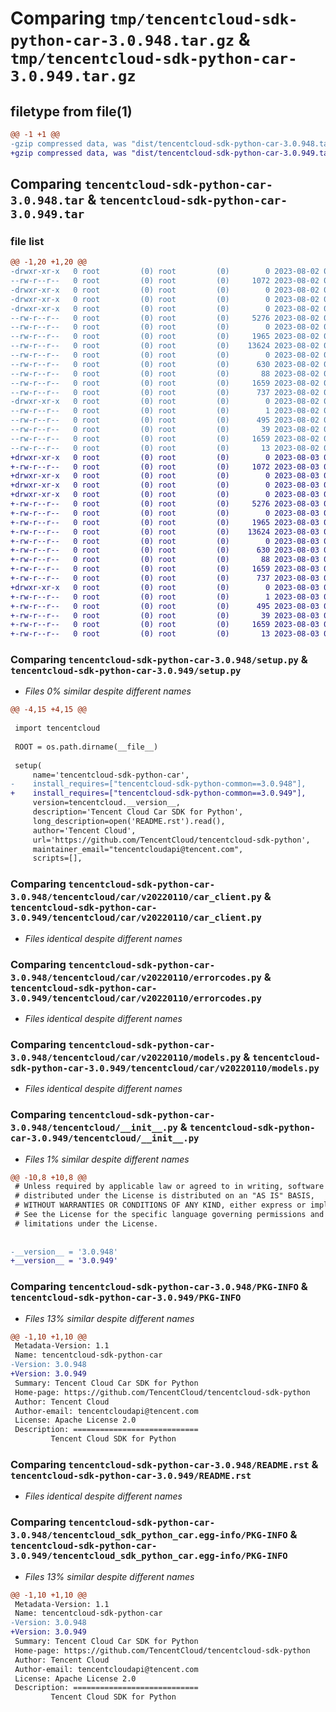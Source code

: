 # Comparing `tmp/tencentcloud-sdk-python-car-3.0.948.tar.gz` & `tmp/tencentcloud-sdk-python-car-3.0.949.tar.gz`

## filetype from file(1)

```diff
@@ -1 +1 @@
-gzip compressed data, was "dist/tencentcloud-sdk-python-car-3.0.948.tar", last modified: Wed Aug  2 00:24:42 2023, max compression
+gzip compressed data, was "dist/tencentcloud-sdk-python-car-3.0.949.tar", last modified: Thu Aug  3 00:21:13 2023, max compression
```

## Comparing `tencentcloud-sdk-python-car-3.0.948.tar` & `tencentcloud-sdk-python-car-3.0.949.tar`

### file list

```diff
@@ -1,20 +1,20 @@
-drwxr-xr-x   0 root         (0) root         (0)        0 2023-08-02 00:24:42.000000 tencentcloud-sdk-python-car-3.0.948/
--rw-r--r--   0 root         (0) root         (0)     1072 2023-08-02 00:24:42.000000 tencentcloud-sdk-python-car-3.0.948/setup.py
-drwxr-xr-x   0 root         (0) root         (0)        0 2023-08-02 00:24:42.000000 tencentcloud-sdk-python-car-3.0.948/tencentcloud/
-drwxr-xr-x   0 root         (0) root         (0)        0 2023-08-02 00:24:42.000000 tencentcloud-sdk-python-car-3.0.948/tencentcloud/car/
-drwxr-xr-x   0 root         (0) root         (0)        0 2023-08-02 00:24:42.000000 tencentcloud-sdk-python-car-3.0.948/tencentcloud/car/v20220110/
--rw-r--r--   0 root         (0) root         (0)     5276 2023-08-02 00:24:42.000000 tencentcloud-sdk-python-car-3.0.948/tencentcloud/car/v20220110/car_client.py
--rw-r--r--   0 root         (0) root         (0)        0 2023-08-02 00:24:42.000000 tencentcloud-sdk-python-car-3.0.948/tencentcloud/car/v20220110/__init__.py
--rw-r--r--   0 root         (0) root         (0)     1965 2023-08-02 00:24:42.000000 tencentcloud-sdk-python-car-3.0.948/tencentcloud/car/v20220110/errorcodes.py
--rw-r--r--   0 root         (0) root         (0)    13624 2023-08-02 00:24:42.000000 tencentcloud-sdk-python-car-3.0.948/tencentcloud/car/v20220110/models.py
--rw-r--r--   0 root         (0) root         (0)        0 2023-08-02 00:24:42.000000 tencentcloud-sdk-python-car-3.0.948/tencentcloud/car/__init__.py
--rw-r--r--   0 root         (0) root         (0)      630 2023-08-02 00:24:42.000000 tencentcloud-sdk-python-car-3.0.948/tencentcloud/__init__.py
--rw-r--r--   0 root         (0) root         (0)       88 2023-08-02 00:24:42.000000 tencentcloud-sdk-python-car-3.0.948/setup.cfg
--rw-r--r--   0 root         (0) root         (0)     1659 2023-08-02 00:24:42.000000 tencentcloud-sdk-python-car-3.0.948/PKG-INFO
--rw-r--r--   0 root         (0) root         (0)      737 2023-08-02 00:24:42.000000 tencentcloud-sdk-python-car-3.0.948/README.rst
-drwxr-xr-x   0 root         (0) root         (0)        0 2023-08-02 00:24:42.000000 tencentcloud-sdk-python-car-3.0.948/tencentcloud_sdk_python_car.egg-info/
--rw-r--r--   0 root         (0) root         (0)        1 2023-08-02 00:24:42.000000 tencentcloud-sdk-python-car-3.0.948/tencentcloud_sdk_python_car.egg-info/dependency_links.txt
--rw-r--r--   0 root         (0) root         (0)      495 2023-08-02 00:24:42.000000 tencentcloud-sdk-python-car-3.0.948/tencentcloud_sdk_python_car.egg-info/SOURCES.txt
--rw-r--r--   0 root         (0) root         (0)       39 2023-08-02 00:24:42.000000 tencentcloud-sdk-python-car-3.0.948/tencentcloud_sdk_python_car.egg-info/requires.txt
--rw-r--r--   0 root         (0) root         (0)     1659 2023-08-02 00:24:42.000000 tencentcloud-sdk-python-car-3.0.948/tencentcloud_sdk_python_car.egg-info/PKG-INFO
--rw-r--r--   0 root         (0) root         (0)       13 2023-08-02 00:24:42.000000 tencentcloud-sdk-python-car-3.0.948/tencentcloud_sdk_python_car.egg-info/top_level.txt
+drwxr-xr-x   0 root         (0) root         (0)        0 2023-08-03 00:21:13.000000 tencentcloud-sdk-python-car-3.0.949/
+-rw-r--r--   0 root         (0) root         (0)     1072 2023-08-03 00:21:13.000000 tencentcloud-sdk-python-car-3.0.949/setup.py
+drwxr-xr-x   0 root         (0) root         (0)        0 2023-08-03 00:21:13.000000 tencentcloud-sdk-python-car-3.0.949/tencentcloud/
+drwxr-xr-x   0 root         (0) root         (0)        0 2023-08-03 00:21:13.000000 tencentcloud-sdk-python-car-3.0.949/tencentcloud/car/
+drwxr-xr-x   0 root         (0) root         (0)        0 2023-08-03 00:21:13.000000 tencentcloud-sdk-python-car-3.0.949/tencentcloud/car/v20220110/
+-rw-r--r--   0 root         (0) root         (0)     5276 2023-08-03 00:21:13.000000 tencentcloud-sdk-python-car-3.0.949/tencentcloud/car/v20220110/car_client.py
+-rw-r--r--   0 root         (0) root         (0)        0 2023-08-03 00:21:13.000000 tencentcloud-sdk-python-car-3.0.949/tencentcloud/car/v20220110/__init__.py
+-rw-r--r--   0 root         (0) root         (0)     1965 2023-08-03 00:21:13.000000 tencentcloud-sdk-python-car-3.0.949/tencentcloud/car/v20220110/errorcodes.py
+-rw-r--r--   0 root         (0) root         (0)    13624 2023-08-03 00:21:13.000000 tencentcloud-sdk-python-car-3.0.949/tencentcloud/car/v20220110/models.py
+-rw-r--r--   0 root         (0) root         (0)        0 2023-08-03 00:21:13.000000 tencentcloud-sdk-python-car-3.0.949/tencentcloud/car/__init__.py
+-rw-r--r--   0 root         (0) root         (0)      630 2023-08-03 00:21:13.000000 tencentcloud-sdk-python-car-3.0.949/tencentcloud/__init__.py
+-rw-r--r--   0 root         (0) root         (0)       88 2023-08-03 00:21:13.000000 tencentcloud-sdk-python-car-3.0.949/setup.cfg
+-rw-r--r--   0 root         (0) root         (0)     1659 2023-08-03 00:21:13.000000 tencentcloud-sdk-python-car-3.0.949/PKG-INFO
+-rw-r--r--   0 root         (0) root         (0)      737 2023-08-03 00:21:13.000000 tencentcloud-sdk-python-car-3.0.949/README.rst
+drwxr-xr-x   0 root         (0) root         (0)        0 2023-08-03 00:21:13.000000 tencentcloud-sdk-python-car-3.0.949/tencentcloud_sdk_python_car.egg-info/
+-rw-r--r--   0 root         (0) root         (0)        1 2023-08-03 00:21:13.000000 tencentcloud-sdk-python-car-3.0.949/tencentcloud_sdk_python_car.egg-info/dependency_links.txt
+-rw-r--r--   0 root         (0) root         (0)      495 2023-08-03 00:21:13.000000 tencentcloud-sdk-python-car-3.0.949/tencentcloud_sdk_python_car.egg-info/SOURCES.txt
+-rw-r--r--   0 root         (0) root         (0)       39 2023-08-03 00:21:13.000000 tencentcloud-sdk-python-car-3.0.949/tencentcloud_sdk_python_car.egg-info/requires.txt
+-rw-r--r--   0 root         (0) root         (0)     1659 2023-08-03 00:21:13.000000 tencentcloud-sdk-python-car-3.0.949/tencentcloud_sdk_python_car.egg-info/PKG-INFO
+-rw-r--r--   0 root         (0) root         (0)       13 2023-08-03 00:21:13.000000 tencentcloud-sdk-python-car-3.0.949/tencentcloud_sdk_python_car.egg-info/top_level.txt
```

### Comparing `tencentcloud-sdk-python-car-3.0.948/setup.py` & `tencentcloud-sdk-python-car-3.0.949/setup.py`

 * *Files 0% similar despite different names*

```diff
@@ -4,15 +4,15 @@
 
 import tencentcloud
 
 ROOT = os.path.dirname(__file__)
 
 setup(
     name='tencentcloud-sdk-python-car',
-    install_requires=["tencentcloud-sdk-python-common==3.0.948"],
+    install_requires=["tencentcloud-sdk-python-common==3.0.949"],
     version=tencentcloud.__version__,
     description='Tencent Cloud Car SDK for Python',
     long_description=open('README.rst').read(),
     author='Tencent Cloud',
     url='https://github.com/TencentCloud/tencentcloud-sdk-python',
     maintainer_email="tencentcloudapi@tencent.com",
     scripts=[],
```

### Comparing `tencentcloud-sdk-python-car-3.0.948/tencentcloud/car/v20220110/car_client.py` & `tencentcloud-sdk-python-car-3.0.949/tencentcloud/car/v20220110/car_client.py`

 * *Files identical despite different names*

### Comparing `tencentcloud-sdk-python-car-3.0.948/tencentcloud/car/v20220110/errorcodes.py` & `tencentcloud-sdk-python-car-3.0.949/tencentcloud/car/v20220110/errorcodes.py`

 * *Files identical despite different names*

### Comparing `tencentcloud-sdk-python-car-3.0.948/tencentcloud/car/v20220110/models.py` & `tencentcloud-sdk-python-car-3.0.949/tencentcloud/car/v20220110/models.py`

 * *Files identical despite different names*

### Comparing `tencentcloud-sdk-python-car-3.0.948/tencentcloud/__init__.py` & `tencentcloud-sdk-python-car-3.0.949/tencentcloud/__init__.py`

 * *Files 1% similar despite different names*

```diff
@@ -10,8 +10,8 @@
 # Unless required by applicable law or agreed to in writing, software
 # distributed under the License is distributed on an "AS IS" BASIS,
 # WITHOUT WARRANTIES OR CONDITIONS OF ANY KIND, either express or implied.
 # See the License for the specific language governing permissions and
 # limitations under the License.
 
 
-__version__ = '3.0.948'
+__version__ = '3.0.949'
```

### Comparing `tencentcloud-sdk-python-car-3.0.948/PKG-INFO` & `tencentcloud-sdk-python-car-3.0.949/PKG-INFO`

 * *Files 13% similar despite different names*

```diff
@@ -1,10 +1,10 @@
 Metadata-Version: 1.1
 Name: tencentcloud-sdk-python-car
-Version: 3.0.948
+Version: 3.0.949
 Summary: Tencent Cloud Car SDK for Python
 Home-page: https://github.com/TencentCloud/tencentcloud-sdk-python
 Author: Tencent Cloud
 Author-email: tencentcloudapi@tencent.com
 License: Apache License 2.0
 Description: ============================
         Tencent Cloud SDK for Python
```

### Comparing `tencentcloud-sdk-python-car-3.0.948/README.rst` & `tencentcloud-sdk-python-car-3.0.949/README.rst`

 * *Files identical despite different names*

### Comparing `tencentcloud-sdk-python-car-3.0.948/tencentcloud_sdk_python_car.egg-info/PKG-INFO` & `tencentcloud-sdk-python-car-3.0.949/tencentcloud_sdk_python_car.egg-info/PKG-INFO`

 * *Files 13% similar despite different names*

```diff
@@ -1,10 +1,10 @@
 Metadata-Version: 1.1
 Name: tencentcloud-sdk-python-car
-Version: 3.0.948
+Version: 3.0.949
 Summary: Tencent Cloud Car SDK for Python
 Home-page: https://github.com/TencentCloud/tencentcloud-sdk-python
 Author: Tencent Cloud
 Author-email: tencentcloudapi@tencent.com
 License: Apache License 2.0
 Description: ============================
         Tencent Cloud SDK for Python
```

